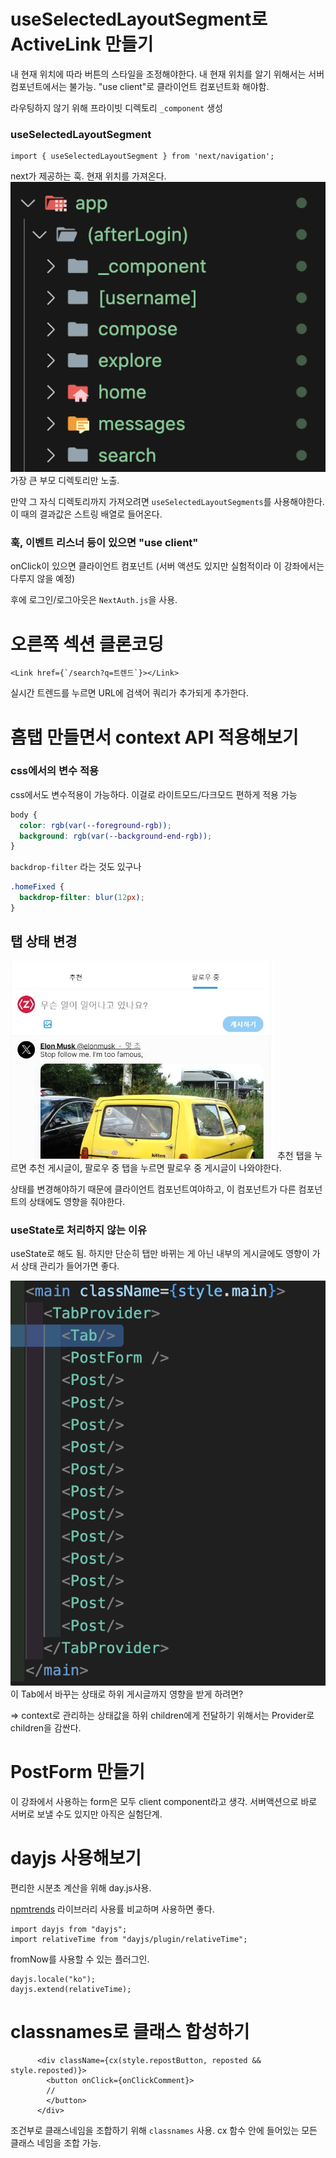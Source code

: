 # useSelectedLayoutSegment로 ActiveLink 만들기

내 현재 위치에 따라 버튼의 스타일을 조정해야한다.
내 현재 위치를 알기 위해서는 서버 컴포넌트에서는 불가능.
"use client"로 클라이언트 컴포넌트화 해야함.

라우팅하지 않기 위해 프라이빗 디렉토리 `_component` 생성

### useSelectedLayoutSegment

```tsx
import { useSelectedLayoutSegment } from 'next/navigation';
```
next가 제공하는 훅. 현재 위치를 가져온다.
![directories](useSelectedLayoutSegment.png)
가장 큰 부모 디렉토리만 노출.

만약 그 자식 디렉토리까지 가져오려면 `useSelectedLayoutSegments`를 사용해야한다.
이 때의 결과값은 스트링 배열로 들어온다.

### 훅, 이벤트 리스너 등이 있으면 "use client"
onClick이 있으면 클라이언트 컴포넌트
(서버 액션도 있지만 실험적이라 이 강좌에서는 다루지 않을 예정)

후에 로그인/로그아웃은 `NextAuth.js`을 사용.



# 오른쪽 섹션 클론코딩

```tsx
<Link href={`/search?q=트렌드`}></Link>
```

실시간 트렌드를 누르면 URL에 검색어 쿼리가 추가되게 추가한다.

# 홈탭 만들면서 context API 적용해보기


### css에서의 변수 적용

css에서도 변수적용이 가능하다.
이걸로 라이트모드/다크모드 편하게 적용 가능

```css
body {
  color: rgb(var(--foreground-rgb));
  background: rgb(var(--background-end-rgb));
}
```

`backdrop-filter` 라는 것도 있구나
```css
.homeFixed {
  backdrop-filter: blur(12px);
}
```


## 탭 상태 변경

![home feed](home-feed.png)
추천 탭을 누르면 추천 게시글이, 팔로우 중 탭을 누르면 팔로우 중 게시글이 나와야한다.

상태를 변경해야하기 때문에 클라이언트 컴포넌트여야하고,
이 컴포넌트가 다른 컴포넌트의 상태에도 영향을 줘야한다.

### useState로 처리하지 않는 이유

useState로 해도 됨.
하지만 단순히 탭만 바뀌는 게 아닌 내부의 게시글에도 영향이 가서 상태 관리가 들어가면 좋다.

![tab-context](tab-context.png)
이 Tab에서 바꾸는 상태로 하위 게시글까지 영향을 받게 하려면?

=> context로 관리하는 상태값을 하위 children에게 전달하기 위해서는
Provider로 children을 감싼다.

# PostForm 만들기

이 강좌에서 사용하는 form은 모두 client component라고 생각.
서버액션으로 바로 서버로 보낼 수도 있지만 아직은 실험단계.

# dayjs 사용해보기

편리한 시분초 계산을 위해 day.js사용.

[npmtrends](https://npmtrends.com/)
라이브러리 사용률 비교하며 사용하면 좋다.

```tsx
import dayjs from "dayjs";
import relativeTime from "dayjs/plugin/relativeTime";
```

fromNow를 사용할 수 있는 플러그인.

```tsx
dayjs.locale("ko");
dayjs.extend(relativeTime);
```

# classnames로 클래스 합성하기

```tsx
      <div className={cx(style.repostButton, reposted && style.reposted)}>
        <button onClick={onClickComment}>
        // 
        </button>
      </div>
```

조건부로  클래스네임을 조합하기 위해 `classnames` 사용.
cx 함수 안에 들어있는 모든 클래스 네임을 조합 가능.